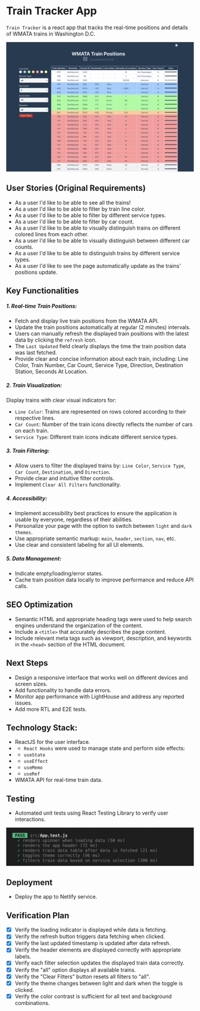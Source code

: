 # Train Tracker App

`Train Tracker` is a react app that tracks the real-time positions and details of WMATA trains in Washington D.C.

![Screenshot](public/train-tracker-app.png)

## User Stories (Original Requirements)

- As a user I'd like to be able to see all the trains!
- As a user I'd like to be able to filter by train line color.
- As a user I'd like to be able to filter by different service types.
- As a user I'd like to be able to filter by car count.
- As a user I'd like to be able to visually distinguish trains on different colored lines from each other.
- As a user I'd like to be able to visually distinguish between different car counts.
- As a user I'd like to be able to distinguish trains by different service types.
- As a user I'd like to see the page automatically update as the trains' positions update.

## Key Functionalities
##### 1. Real-time Train Positions:
- Fetch and display live train positions from the WMATA API.
- Update the train positions automatically at regular (2 minutes) intervals.
- Users can manually refresh the displayed train positions with the latest data by clicking the `refresh` icon.
- The `Last Updated` field clearly displays the time the train position data was last fetched.
- Provide clear and concise information about each train, including: Line Color, Train Number, Car Count, Service Type, Direction, Destination Station, Seconds At Location.

##### 2. Train Visualization:
  Display trains with clear visual indicators for:
- `Line Color`: Trains are represented on rows colored according to their respective lines.
- `Car Count`: Number of the train icons directly reflects the number of cars on each train.
- `Service Type`: Different train icons indicate different service types.

##### 3. Train Filtering:

- Allow users to filter the displayed trains by: `Line Color`, `Service Type`, `Car Count`, `Destination`, and `Direction`.
- Provide clear and intuitive filter controls.
- Implement `Clear All Filters` functionality.

##### 4. Accessibility:
- Implement accessibility best practices to ensure the application is usable by everyone, regardless of their abilities.
- Personalize your page with the option to switch between `light` and `dark themes`.
- Use appropriate semantic markup: `main`, `header`, `section`, `nav`, etc. 
- Use clear and consistent labeling for all UI elements.

##### 5. Data Management:
- Indicate empty/loading/error states.
- Cache train position data locally to improve performance and reduce API calls.

## SEO Optimization
- Semantic HTML and appropriate heading tags were used to help search engines understand the organization of the content.
- Include a `<title>` that accurately describes the page content.
- Include relevant meta tags such as viewport, description, and keywords in the `<head>` section of the HTML document. 

## Next Steps
- Design a responsive interface that works well on different devices and screen sizes.
- Add functionality to handle data errors.
- Monitor app performance with LightHouse and address any reported issues.
- Add more RTL and E2E tests.

## Technology Stack:
- ReactJS for the user interface.
- - `React Hooks` were used to manage state and perform side effects:
- - `useState`
- - `useEffect`
- - `useMemo`
- - `useRef`
- WMATA API for real-time train data.

## Testing
- Automated unit tests using React Testing Library to verify user interactions.

![Screenshot](public/rtl-tests.png)

## Deployment
- Deploy the app to Netlify service.

## Verification Plan
- [x] Verify the loading indicator is displayed while data is fetching.
- [x] Verify the refresh button triggers data fetching when clicked.
- [x] Verify the last updated timestamp is updated after data refresh.
- [x] Verify the header elements are displayed correctly with appropriate labels.
- [x] Verify each filter selection updates the displayed train data correctly.
- [x] Verify the "all" option displays all available trains.
- [x] Verify the "Clear Filters" button resets all filters to "all".
- [x] Verify the theme changes between light and dark when the toggle is clicked.
- [x] Verify the color contrast is sufficient for all text and background combinations.